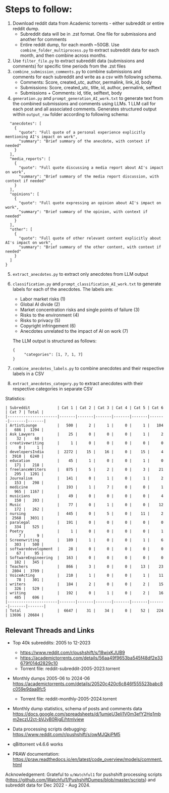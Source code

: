 # Steps to follow:

1. Download reddit data from Academic torrents - either subreddit or entire reddit dump. 
   - Subreddit data will be in .zst format. One file for submissions and another for comments
   - Entire reddit dump, for each month ~50GB. Use `combine_folder_multiprocess.py` to extract subreddit data for each month, and then combine across months.
2. Use `filter_file.py` to extract subreddit data (submissions and comments) for specific time periods from the .zst files
3. `combine_submission_comments.py` to combine submissions and comments for each subreddit and write as a csv with following schema. 
   - Comments: Score, created_utc, author, permalink, link_id, body
   - Submissions: Score, created_utc, title, id, author, permalink, selftext
   - Submissions + Comments: id, title, selftext, body
4. `generation.py` and `prompt_generation_AI_work.txt` to generate text from the combined submissions and comments using LLMs. 1 LLM call for each post and all associated comments. Generates structured output within `output_raw` folder according to following schema:
```json{
  "anecdotes": [
    {
      "quote": "Full quote of a personal experience explicitly mentioning AI's impact on work",
      "summary": "Brief summary of the anecdote, with context if needed"
    }
  ],
  "media_reports": [
    {
      "quote": "Full quote discussing a media report about AI's impact on work",
      "summary": "Brief summary of the media report discussion, with context if needed"
    }
  ],
  "opinions": [
    {
      "quote": "Full quote expressing an opinion about AI's impact on work",
      "summary": "Brief summary of the opinion, with context if needed"
    }
  ],
  "other": [
    {
      "quote": "Full quote of other relevant content explicitly about AI's impact on work",
      "summary": "Brief summary of the other content, with context if needed"
    }
  ]
}
```

5. `extract_anecdotes.py` to extract only anecdotes from LLM output
6. `classification.py` and `prompt_classification_AI_work.txt` to generate labels for each of the anecdotes. The labels are:
   - Labor market risks (1)
   - Global AI divide (2)
   - Market concentration risks and single points of failure (3)
   - Risks to the environment (4)
   - Risks to privacy (5)
   - Copyright infringement (6)
   - Anecdotes unrelated to the impact of AI on work (7)
   
    The LLM output is structured as follows:
    ```
    {
         "categories": [1, 7, 1, 7]
    }
    ```
7. `combine_anecdotes_labels.py` to combine anecdotes and their respective labels in a CSV
8. `extract_anecdotes_category.py` to extract anecdotes with their respective categories in separate CSV

Statistics:
```
| Subreddit            | Cat 1 | Cat 2 | Cat 3 | Cat 4 | Cat 5 | Cat 6 | Cat 7 | Total |
|----------------------|-------|-------|-------|-------|-------|-------|-------|-------|
| ArtistLounge         |   500 |     2 |     1 |     0 |     1 |   104 |   686 |  1294 |
| Ask_Lawyers          |    25 |     0 |     0 |     0 |     1 |     2 |    32 |    60 |
| creativewriting      |     1 |     0 |     0 |     0 |     0 |     0 |     0 |     1 |
| developersIndia      |  2272 |    15 |    16 |     0 |    15 |     4 |  3918 |  6240 |
| education            |    45 |     1 |     0 |     0 |     1 |     0 |   171 |   218 |
| freelanceWriters     |   875 |     5 |     2 |     0 |     3 |    21 |   295 |  1201 |
| Journalism           |   141 |     0 |     1 |     0 |     1 |     2 |   153 |   298 |
| medicine             |   193 |     1 |     7 |     0 |     0 |     1 |   965 |  1167 |
| musicians            |    49 |     0 |     0 |     0 |     0 |     4 |   150 |   203 |
| Music                |    77 |     0 |     1 |     0 |     0 |    12 |   172 |   262 |
| nursing              |   445 |     0 |     5 |     0 |    11 |     2 |  2568 |  3031 |
| paralegal            |   191 |     0 |     0 |     0 |     0 |     0 |   334 |   525 |
| Poetry               |     1 |     0 |     0 |     0 |     0 |     1 |     7 |     9 |
| Screenwriting        |   189 |     1 |     0 |     0 |     1 |     6 |   303 |   500 |
| softwaredevelopment  |    28 |     0 |     0 |     0 |     0 |     0 |    67 |    95 |
| SoftwareEngineering  |   163 |     0 |     0 |     0 |     0 |     0 |   182 |   345 |
| Teachers             |   866 |     3 |     0 |     0 |    13 |    23 |  2804 |  3709 |
| VoiceActing          |   210 |     1 |     0 |     0 |     1 |    11 |    78 |   301 |
| writers              |   184 |     2 |     0 |     0 |     2 |    15 |   326 |   529 |
| writing              |   192 |     0 |     1 |     0 |     2 |    16 |   485 |   696 |
|----------------------|-------|-------|-------|-------|-------|-------|-------|-------|
| Total                |  6647 |    31 |    34 |     0 |    52 |   224 | 13696 | 20684 |
```
## Relevant Threads and Links

- Top 40k subreddits: 2005 to 12-2023
    - https://www.reddit.com/r/pushshift/s/18wjxKJUB9
    - https://academictorrents.com/details/56aa49f9653ba545f48df2e33679f014d2829c10 
    - Torrent file: reddit-subreddit-2005-2023.torrent 

- Monthly dumps 2005-06 to 2024-06 https://academictorrents.com/details/20520c420c6c846f555523babc8c059e9daa8fc5
    - Torrent file: reddit-monthly-2005-2024.torrent 

- Monthly dump statistics, schema of posts and comments data
https://docs.google.com/spreadsheets/d/1umjeU3eIi1V0m3efY2Hq1mbm2eczU2ct-bVJyB0RigE/htmlview

- Data processing scripts debugging: https://www.reddit.com/r/pushshift/s/owMJQkjPM5

- qBittorrent v4.6.6 works
- PRAW documentation: https://praw.readthedocs.io/en/latest/code_overview/models/comment.html

Acknowledgement: Grateful to `u/Watchful1` for pushshift processing scripts (https://github.com/Watchful1/PushshiftDumps/blob/master/scripts) and subreddit data for Dec 2022 - Aug 2024.